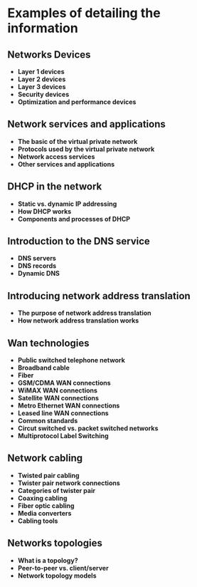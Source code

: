 #  Examples of detailing the information 

## Networks Devices

- **Layer 1 devices**
- **Layer 2 devices**
- **Layer 3 devices**
- **Security devices**
- **Optimization and performance devices**

## Network services and applications

- **The basic of the virtual private network**
- **Protocols used by the virtual private network**
- **Network access services**
- **Other services and applications**

## DHCP in the network

- **Static vs. dynamic IP addressing**
- **How DHCP works**
- **Components and processes of DHCP**

## Introduction to the DNS service

- **DNS servers**
- **DNS records**
- **Dynamic DNS**

## Introducing network address translation

- **The purpose of network address translation**
- **How network address translation works**

## Wan technologies

- **Public switched telephone network**
- **Broadband cable**
- **Fiber**
- **GSM/CDMA WAN connections**
- **WiMAX WAN connections**
- **Satellite WAN connections**
- **Metro Ethernet WAN connections**
- **Leased line WAN connections**
- **Common standards**
- **Circut switched vs. packet switched networks**
- **Multiprotocol Label Switching**

## Network cabling

- **Twisted pair cabling**
- **Twister pair network connections**
- **Categories of twister pair**
- **Coaxing cabling**
- **Fiber optic cabling**
- **Media converters**
- **Cabling tools**

## Networks topologies

- **What is a topology?**
- **Peer-to-peer vs. client/server**
- **Network topology models**